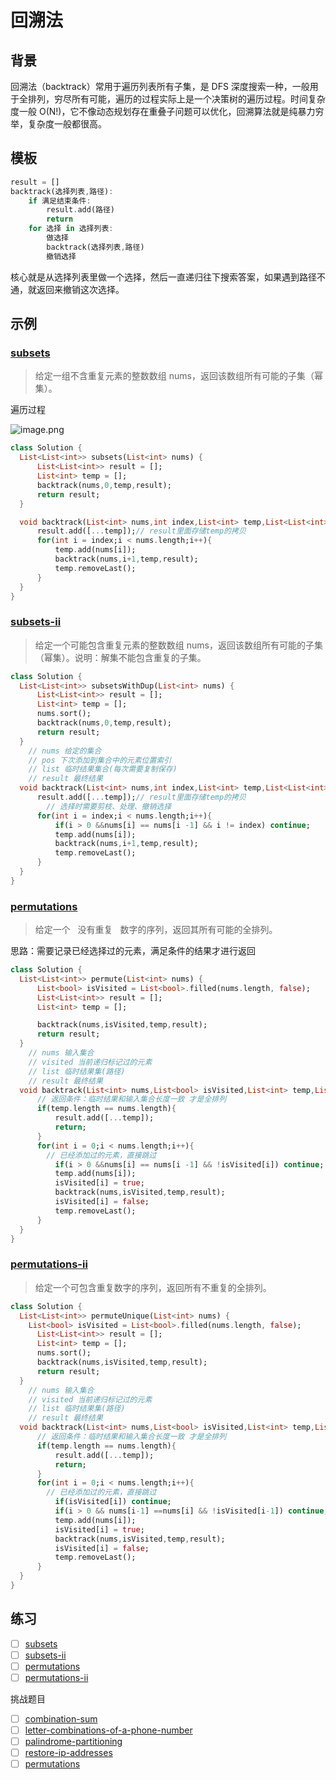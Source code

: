 # 回溯法

## 背景

回溯法（backtrack）常用于遍历列表所有子集，是 DFS 深度搜索一种，一般用于全排列，穷尽所有可能，遍历的过程实际上是一个决策树的遍历过程。时间复杂度一般 O(N!)，它不像动态规划存在重叠子问题可以优化，回溯算法就是纯暴力穷举，复杂度一般都很高。

## 模板

```dart
result = []
backtrack(选择列表,路径):
	if 满足结束条件:
        result.add(路径)
        return
    for 选择 in 选择列表:
        做选择
        backtrack(选择列表,路径)
        撤销选择
```

核心就是从选择列表里做一个选择，然后一直递归往下搜索答案，如果遇到路径不通，就返回来撤销这次选择。

## 示例

### [subsets](https://leetcode-cn.com/problems/subsets/)

> 给定一组不含重复元素的整数数组 nums，返回该数组所有可能的子集（幂集）。

遍历过程

![image.png](https://img.fuiboom.com/img/backtrack.png)

```dart
class Solution {
  List<List<int>> subsets(List<int> nums) {
      List<List<int>> result = [];
      List<int> temp = [];
      backtrack(nums,0,temp,result);
      return result;
  }

  void backtrack(List<int> nums,int index,List<int> temp,List<List<int>> result){
      result.add([...temp]);// result里面存储temp的拷贝
      for(int i = index;i < nums.length;i++){
          temp.add(nums[i]);
          backtrack(nums,i+1,temp,result);
          temp.removeLast();
      }
  }
}
```

### [subsets-ii](https://leetcode-cn.com/problems/subsets-ii/)

> 给定一个可能包含重复元素的整数数组 nums，返回该数组所有可能的子集（幂集）。说明：解集不能包含重复的子集。

```dart
class Solution {
  List<List<int>> subsetsWithDup(List<int> nums) {
      List<List<int>> result = [];
      List<int> temp = [];
      nums.sort();
      backtrack(nums,0,temp,result);
      return result;
  }
	// nums 给定的集合
	// pos 下次添加到集合中的元素位置索引
	// list 临时结果集合(每次需要复制保存)
	// result 最终结果
  void backtrack(List<int> nums,int index,List<int> temp,List<List<int>> result){
      result.add([...temp]);// result里面存储temp的拷贝
	  	// 选择时需要剪枝、处理、撤销选择
      for(int i = index;i < nums.length;i++){
          if(i > 0 &&nums[i] == nums[i -1] && i != index) continue;
          temp.add(nums[i]);
          backtrack(nums,i+1,temp,result);
          temp.removeLast();
      }
  }
}
```

### [permutations](https://leetcode-cn.com/problems/permutations/)

> 给定一个   没有重复   数字的序列，返回其所有可能的全排列。

思路：需要记录已经选择过的元素，满足条件的结果才进行返回

```dart
class Solution {
  List<List<int>> permute(List<int> nums) {
      List<bool> isVisited = List<bool>.filled(nums.length, false);
      List<List<int>> result = [];
      List<int> temp = [];

      backtrack(nums,isVisited,temp,result);
      return result;
  }
	// nums 输入集合
	// visited 当前递归标记过的元素
	// list 临时结果集(路径)
	// result 最终结果
  void backtrack(List<int> nums,List<bool> isVisited,List<int> temp,List<List<int>> result){
	  // 返回条件：临时结果和输入集合长度一致 才是全排列
      if(temp.length == nums.length){
          result.add([...temp]);
          return;
      }
      for(int i = 0;i < nums.length;i++){
		// 已经添加过的元素，直接跳过
          if(i > 0 &&nums[i] == nums[i -1] && !isVisited[i]) continue;
          temp.add(nums[i]);
          isVisited[i] = true;
          backtrack(nums,isVisited,temp,result);
          isVisited[i] = false;
          temp.removeLast();
      }
  }
}
```

### [permutations-ii](https://leetcode-cn.com/problems/permutations-ii/)

> 给定一个可包含重复数字的序列，返回所有不重复的全排列。

```dart
class Solution {
  List<List<int>> permuteUnique(List<int> nums) {
    List<bool> isVisited = List<bool>.filled(nums.length, false);
      List<List<int>> result = [];
      List<int> temp = [];
      nums.sort();
      backtrack(nums,isVisited,temp,result);
      return result;
  }
	// nums 输入集合
	// visited 当前递归标记过的元素
	// list 临时结果集(路径)
	// result 最终结果
  void backtrack(List<int> nums,List<bool> isVisited,List<int> temp,List<List<int>> result){
	  // 返回条件：临时结果和输入集合长度一致 才是全排列
      if(temp.length == nums.length){
          result.add([...temp]);
          return;
      }
      for(int i = 0;i < nums.length;i++){
		// 已经添加过的元素，直接跳过
          if(isVisited[i]) continue;
		  if(i > 0 && nums[i-1] ==nums[i] && !isVisited[i-1]) continue;
          temp.add(nums[i]);
          isVisited[i] = true;
          backtrack(nums,isVisited,temp,result);
          isVisited[i] = false;
          temp.removeLast();
      }
  }
}
```

## 练习

- [ ] [subsets](https://leetcode-cn.com/problems/subsets/)
- [ ] [subsets-ii](https://leetcode-cn.com/problems/subsets-ii/)
- [ ] [permutations](https://leetcode-cn.com/problems/permutations/)
- [ ] [permutations-ii](https://leetcode-cn.com/problems/permutations-ii/)

挑战题目

- [ ] [combination-sum](https://leetcode-cn.com/problems/combination-sum/)
- [ ] [letter-combinations-of-a-phone-number](https://leetcode-cn.com/problems/letter-combinations-of-a-phone-number/)
- [ ] [palindrome-partitioning](https://leetcode-cn.com/problems/palindrome-partitioning/)
- [ ] [restore-ip-addresses](https://leetcode-cn.com/problems/restore-ip-addresses/)
- [ ] [permutations](https://leetcode-cn.com/problems/permutations/)

